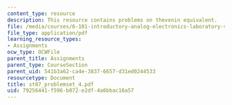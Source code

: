 ```yaml
---
content_type: resource
description: This resource contains problems on thevenin equivalent.
file: /media/courses/6-101-introductory-analog-electronics-laboratory-spring-2007/79256441f596b072e2df4a6bbac16a57_st07_problemset_4.pdf
file_type: application/pdf
learning_resource_types:
- Assignments
ocw_type: OCWFile
parent_title: Assignments
parent_type: CourseSection
parent_uid: 541b3a62-ca4e-3837-6657-d31ed0244533
resourcetype: Document
title: st07_problemset_4.pdf
uid: 79256441-f596-b072-e2df-4a6bbac16a57
---
```

